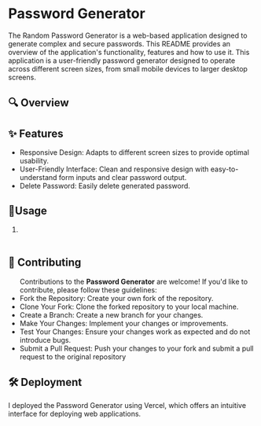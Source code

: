 # Password Generator
The Random Password Generator is a web-based application designed to generate complex and secure passwords. This README provides an overview of the application's functionality, features and how to use it.
This application is a user-friendly password generator designed to operate across different screen sizes, from small mobile devices to larger desktop screens.

## 🔍 Overview


## ✨ Features
<ul>
  <li>Responsive Design: Adapts to different screen sizes to provide optimal usability.</li>
  <li>User-Friendly Interface: Clean and responsive design with easy-to-understand form inputs and clear password output.</li>
  <li>Delete Password: Easily delete generated password.</li>
</ul>


## 🚀Usage
<ol>
    <li></li>
    <br>
</ol>

## 🤝 Contributing
<ul>
  Contributions to the <strong>Password Generator</strong> are welcome! If you'd like to contribute, please follow these guidelines:
  <br>
  <li>
    Fork the Repository: Create your own fork of the repository.
  </li>
  <li>
  Clone Your Fork: Clone the forked repository to your local machine.
  </li>
  <li>
  Create a Branch: Create a new branch for your changes.
  </li>
  <li>
  Make Your Changes: Implement your changes or improvements.
  </li>
  <li>
  Test Your Changes: Ensure your changes work as expected and do not introduce bugs.
  </li>
  <li>
  Submit a Pull Request: Push your changes to your fork and submit a pull request to the original repository
  </li>
</ul>


## 🛠️ Deployment
I deployed the Password Generator using Vercel, which offers an intuitive interface for deploying web applications.


